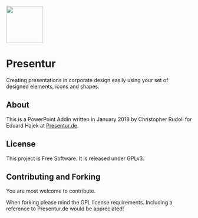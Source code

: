 <img src="https://raw.githubusercontent.com/Presentur/Presentur/master/pentagon.ico" width="100"> 

# Presentur
Creating presentations in corporate design easily using your set of designed elements, icons and shapes.

## About
This is a PowerPoint Addin written in January 2018 by Christopher Rudoll for Eduard Hajek at [Presentur.de](http://presentur.de).

## License
This project is Free Software. It is released under GPLv3.

## Contributing and Forking
You are most welcome to contribute.

When forking please mind the GPL license requirements. Including a reference to Presentur.de would be appreciated!